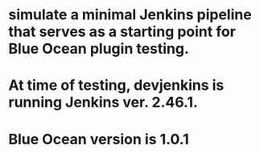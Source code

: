 # simulate a minimal Jenkins pipeline that serves as a starting point for Blue Ocean plugin testing.

# At time of testing, devjenkins is running Jenkins ver. 2.46.1.
# Blue Ocean version is 1.0.1 
